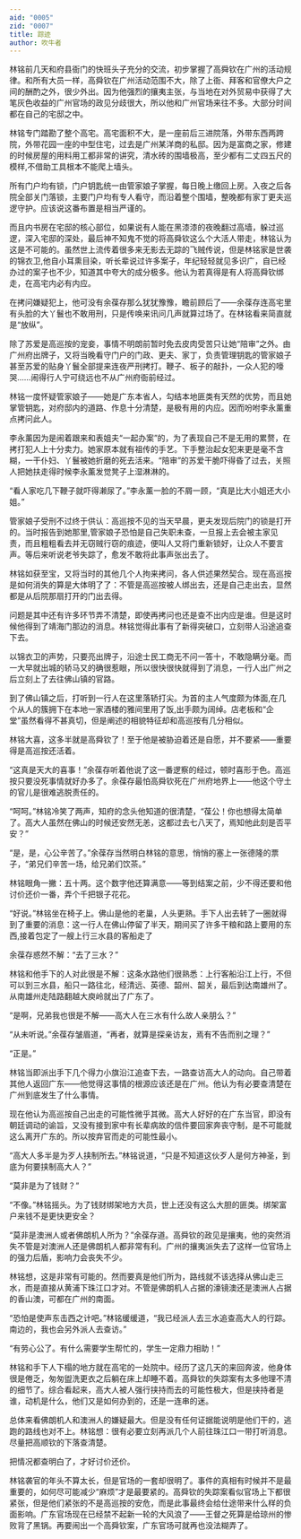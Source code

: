```yaml
---
aid: "0005"
zid: "0007"
title: 踪迹
author: 吹牛者
---
```


林铭前几天和府县衙门的快班头子充分的交流，初步掌握了高舜钦在广州的活动规律。和所有大员一样，高舜钦在广州活动范围不大，除了上衙、拜客和官僚大户之间的酬酌之外，很少外出。因为他强烈的攘夷主张，与当地在对外贸易中获得了大笔灰色收益的广州官场的政见分歧很大，所以他和广州官场来往不多。大部分时间都在自己的宅邸之中。

林铭专门踏勘了整个高宅。高宅面积不大，是一座前后三进院落，外带东西两跨院，外带花园一座的中型住宅，过去是广州某洋商的私邸。因为是富商之家，修建的时候房屋的用料用工都非常的讲究，清水砖的围墙极高，至少都有二丈四五尺的模样,不借助工具根本不能爬上墙头。

所有门户均有锁，门户钥匙统一由管家娘子掌握，每日晚上缴回上房。入夜之后各院全部关门落锁，主要门户均有专人看守，而沿着整个围墙，整晚都有家丁更夫巡逻守护。应该说这番布置是相当严谨的。

而且内书房在宅邸的核心部位，如果说有人能在黑漆漆的夜晚翻过高墙，躲过巡逻，深入宅邸的深处，最后神不知鬼不觉的将高舜钦这么个大活人带走，林铭认为这是不可能的。虽然世上流传着很多来无影去无踪的飞贼传说，但是林铭家是世袭的锦衣卫,他自小耳熏目染，听长辈说过许多案子，年纪轻轻就见多识广，自已经办过的案子也不少，知道其中夸大的成分极多。他认为若真得是有人将高舜钦绑走，在高宅内必有内应。

在拷问嫌疑犯上，他可没有余葆存那么犹犹豫豫，瞻前顾后了——余葆存连高宅里有头脸的大丫鬟也不敢用刑，只是传唤来讯问几声就算过场了。在林铭看来简直就是“放纵”。

除了苏爱是高巡按的宠妾，事情不明朗前暂时免去皮肉受苦只让她“陪审”之外。由广州府出牌子，又将当晚看守门户的门政、更夫、家丁，负责管理钥匙的管家娘子甚至苏爱的贴身丫鬟全部提来连夜严刑拷打。鞭子、板子的敲扑，一众人犯的嚎哭……闹得行人宁可绕远也不从广州府衙前经过。

林铭一度怀疑管家娘子——她是广东本省人，勾结本地匪类有天然的优势，而且她掌管钥匙，对府邸内的道路、作息十分清楚，是极有用的内应。因而吩咐李永薰重点拷问此人。

李永薰因为是闹着跟来和表姐夫“一起办案”的，为了表现自己不是无用的累赘，在拷打犯人上十分卖力。她家原本就有祖传的手艺。下手整治起女犯来更是毫不含糊，一干仆妇、丫鬟被她折磨的死去活来。“陪审”的苏爱干脆吓得昏了过去，关照人把她扶走得时候李永薰发觉凳子上湿淋淋的。

“看人家吃几下鞭子就吓得濑尿了。”李永薰一脸的不屑一顾，“真是比大小姐还大小姐。”

管家娘子受刑不过终于供认：高巡按不见的当天早晨，更夫发现后院门的锁是打开的。当时报告到她那里,管家娘子恐怕是自己失职未查，一旦报上去会被主家见责，而且粗粗看去并无窃贼行窃的痕迹，便叫人又将门重新锁好，让众人不要言声。等后来听说老爷失踪了，愈发不敢将此事声张出去了。

林铭如获至宝，又将当时的其他几个人拘来拷问，各人供述果然契合。现在高巡按是如何消失的算是大体明了了：不管是高巡按被人绑出去，还是自己走出去，显然都是从后院那扇打开的门出去得。

问题是其中还有许多环节弄不清楚，即使再拷问也还是查不出内应是谁。但是这时候他得到了靖海门那边的消息。林铭觉得此事有了新得突破口，立刻带人沿途追查下去。

以锦衣卫的声势，只要亮出牌子，沿途士民工商无不问一答十，不敢隐瞒分毫。而一大早就出城的轿马又的确很惹眼，所以很快很快就得到了消息，一行人出广州之后立刻上了去往佛山镇的官路。

到了佛山镇之后，打听到一行人在这里落轿打尖。为首的主人气度颇为体面,在几个从人的簇拥下在本地一家酒楼的雅间里用了饭,出手颇为阔绰。店老板和“企堂”虽然看得不甚真切，但是阐述的相貌特征却和高巡按有几分相似。

林铭大喜，这多半就是高舜钦了！至于他是被胁迫着还是自愿，并不要紧——重要得是高巡按还活着。

“这真是天大的喜事！”余葆存听着他说了这一番逻察的经过，顿时喜形于色。高巡按只要没死事情就好办多了。余葆存最怕高舜钦死在广州府地界上——他这个守土的官儿是很难逃脱责任的。

“呵呵。”林铭冷笑了两声，知府的念头他知道的很清楚，“葆公！你也想得太简单了。高大人虽然在佛山的时候还安然无恙，这都过去七八天了，焉知他此刻是否平安？”

“是，是，心公辛苦了。”余葆存当然明白林铭的意思，悄悄的塞上一张德隆的票子，“弟兄们辛苦一场，给兄弟们饮茶。”

林铭眼角一撇：五十两。这个数字他还算满意——等到结案之前，少不得还要和他讨价还价一番，弄个千把银子花花。

“好说。”林铭坐在椅子上。佛山是他的老巢，人头更熟。手下人出去转了一圈就得到了重要的消息：这一行人在佛山停留了半天，期间买了许多干粮和路上要用的东西,接着包定了一艘上行三水县的客船走了

余葆存惑然不解：“去了三水？”

林铭和他手下的人对此很是不解：这条水路他们很熟悉：上行客船沿江上行，不但可以到三水县，船只一路往北，经清远、英德、韶州、韶关，最后到达南雄州了。从南雄州走陆路翻越大庾岭就出了广东了。

“是啊，兄弟我也很是不解——高大人在三水有什么故人亲朋么？”

“从未听说。”余葆存皱眉道，“再者，就算是探亲访友，焉有不告而别之理？”

“正是。”

林铭当即派出手下几个得力小旗沿江追查下去，一路查访高大人的动向。自己带着其他人返回广东——他觉得这事情的根源应该还是在广州。他认为有必要查清楚在广州到底发生了什么事情。

现在他认为高巡按自己出走的可能性微乎其微。高大人好好的在广东当官，即没有朝廷调动的谕旨，又没有接到家中有长辈病故的信件要回家奔丧守制，是不可能就这么离开广东的。所以按弃官而走的可能性最小。

“高大人多半是为歹人挟制所去。”林铭说道，“只是不知道这伙歹人是何方神圣，到底为何要挟制高大人？”

“莫非是为了钱财？”

“不像。”林铭摇头。为了钱财绑架地方大员，世上还没有这么大胆的匪类。绑架富户来钱不是更快更安全？

“莫非是澳洲人或者佛朗机人所为？”余葆存道。高舜钦的政见是攘夷，他的突然消失不管是对澳洲人还是佛朗机人都非常有利。广州的攘夷派失去了这样一位官场上的强力后盾，影响力会丧失不少。

林铭想，这是非常有可能的。然而要真是他们所为，路线就不该选择从佛山走三水，而是直接从黄浦下珠江口才对。不管是佛朗机人占据的濠镜澳还是澳洲人占据的香山澳，可都在广州的南面。

“恐怕是使声东击西之计吧。”林铭缓缓道，“我已经派人去三水追查高大人的行踪。南边的，我也会另外派人去查访。”

“有劳心公了。有什么需要学生帮忙的，学生一定鼎力相助！”

林铭和手下人下榻的地方就在高宅的一处院中。经历了这几天的来回奔波，他身体很是倦乏，匆匆盥洗更衣之后躺在床上却睡不着。高舜钦的失踪案有太多他理不清的细节了。综合看起来，高大人被人强行挟持而去的可能性极大，但是挟持者是谁，动机是什么，他们又是如何办到的，还是一连串的迷。

总体来看佛朗机人和澳洲人的嫌疑最大。但是没有任何证据能说明是他们干的，逃跑的路线也对不上。林铭想：很有必要立刻再派几个人前往珠江口一带打听消息。尽量把高顺钦的下落查清楚。

把情况都查明白了，才好讨价还价。

林铭袭官的年头不算太长，但是官场的一套却很明了。事件的真相有时候并不是最重要的，如何尽可能减少“麻烦”才是最要紧的。高舜钦的失踪案看似官场上下都很紧张，但是他们紧张的不是高巡按的安危，而是此事最终会给仕途带来什么样的负面影响。广东官场现在已经禁不起新一轮的大风浪了——王督之死算是给琼州的惨败背了黑锅。再要闹出一个高舜钦案，广东官场可就再也没法糊弄了。
